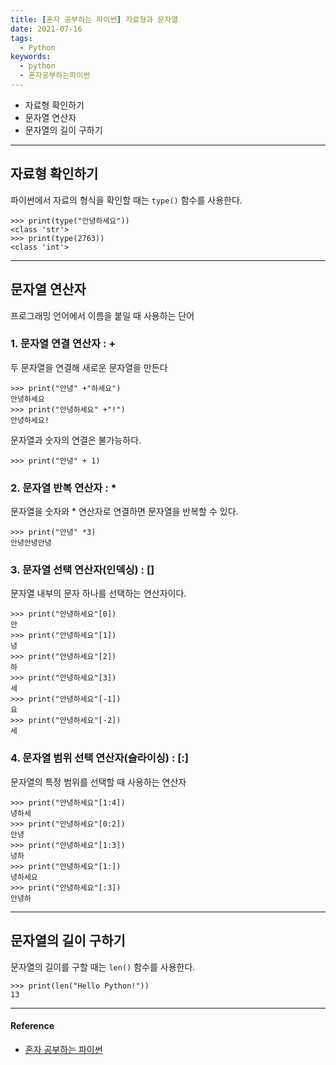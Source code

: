 ```yaml
---
title: [혼자 공부하는 파이썬] 자료형과 문자열
date: 2021-07-16
tags:
  - Python
keywords:
  - python
  - 혼자공부하는파이썬
---
```


- 자료형 확인하기
- 문자열 연산자
- 문자열의 길이 구하기

---

## 자료형 확인하기

파이썬에서 자료의 형식을 확인할 때는 `type()` 함수를 사용한다.

```{.python}
>>> print(type("안녕하세요"))
<class 'str'>
>>> print(type(2763))
<class 'int'>
```

---

## 문자열 연산자

프로그래밍 언어에서 이름을 붙일 때 사용하는 단어

### 1. 문자열 연결 연산자 : +

두 문자열을 연결해 새로운 문자열을 만든다

```{.python}
>>> print("안녕" +"하세요")
안녕하세요
>>> print("안녕하세요" +"!")
안녕하세요!
```

문자열과 숫자의 연결은 불가능하다.

```{.python}
>>> print("안녕" + 1)
```

### 2. 문자열 반복 연산자 : \*

문자열을 숫자와 \* 연산자로 연결하면 문자열을 반복할 수 있다.

```{.python}
>>> print("안녕" *3)
안녕안녕안녕
```

### 3. 문자열 선택 연산자(인덱싱) : []

문자열 내부의 문자 하나를 선택하는 연산자이다.

```{.python}
>>> print("안녕하세요"[0])
안
>>> print("안녕하세요"[1])
녕
>>> print("안녕하세요"[2])
하
>>> print("안녕하세요"[3])
세
>>> print("안녕하세요"[-1])
요
>>> print("안녕하세요"[-2])
세
```

### 4. 문자열 범위 선택 연산자(슬라이싱) : [:]

문자열의 특정 범위를 선택할 때 사용하는 연산자

```{.python}
>>> print("안녕하세요"[1:4])
녕하세
>>> print("안녕하세요"[0:2])
안녕
>>> print("안녕하세요"[1:3])
녕하
>>> print("안녕하세요"[1:])
녕하세요
>>> print("안녕하세요"[:3])
안녕하
```

---

## 문자열의 길이 구하기

문자열의 길이를 구할 때는 `len()` 함수를 사용한다.

```{.python}
>>> print(len("Hello Python!"))
13
```

---

#### Reference

- [혼자 공부하는 파이썬](https://www.hanbit.co.kr/store/books/look.php?p_code=B2587075793)
